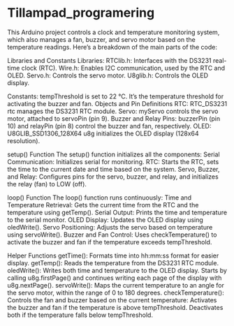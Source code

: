 # Tillampad_programering
 This Arduino project controls a clock and temperature monitoring system, which also manages a fan, buzzer, and servo motor based on the temperature readings. Here’s a breakdown of the main parts of the code:

Libraries and Constants
Libraries:
RTClib.h: Interfaces with the DS3231 real-time clock (RTC).
Wire.h: Enables I2C communication, used by the RTC and OLED.
Servo.h: Controls the servo motor.
U8glib.h: Controls the OLED display.

Constants:
tempThreshold is set to 22 °C. It’s the temperature threshold for activating the buzzer and fan.
Objects and Pin Definitions
RTC: RTC_DS3231 rtc manages the DS3231 RTC module.
Servo: myServo controls the servo motor, attached to servoPin (pin 9).
Buzzer and Relay Pins: buzzerPin (pin 10) and relayPin (pin 8) control the buzzer and fan, respectively.
OLED: U8GLIB_SSD1306_128X64 u8g initializes the OLED display (128x64 resolution).

setup() Function
The setup() function initializes all the components:
Serial Communication: Initializes serial for monitoring.
RTC: Starts the RTC, sets the time to the current date and time based on the system.
Servo, Buzzer, and Relay: Configures pins for the servo, buzzer, and relay, and initializes the relay (fan) to LOW (off).

loop() Function
The loop() function runs continuously:
Time and Temperature Retrieval: Gets the current time from the RTC and the temperature using getTemp().
Serial Output: Prints the time and temperature to the serial monitor.
OLED Display: Updates the OLED display using oledWrite().
Servo Positioning: Adjusts the servo based on temperature using servoWrite().
Buzzer and Fan Control: Uses checkTemperature() to activate the buzzer and fan if the temperature exceeds tempThreshold.

Helper Functions
getTime(): Formats time into hh:mm:ss format for easier display.
getTemp(): Reads the temperature from the DS3231 RTC module.
oledWrite(): Writes both time and temperature to the OLED display.
Starts by calling u8g.firstPage() and continues writing each page of the display with u8g.nextPage().
servoWrite(): Maps the current temperature to an angle for the servo motor, within the range of 0 to 180 degrees.
checkTemperature(): Controls the fan and buzzer based on the current temperature:
Activates the buzzer and fan if the temperature is above tempThreshold.
Deactivates both if the temperature falls below tempThreshold.

